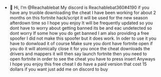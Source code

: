 - 👋 Hi, I’m @Reachablebat
My discord is Reachablebat360#4190 if you have any truoble downloading the cheat 
I have been working for about 2 months on this fortnite hack/script it will be used for the new season afterdown time so I hope you enjoy 
It will be frequently updated so you dont have to worry about getting banned its be and eac undetected so dont worry
If some how you do get banned I am also providing a free spoofer I did not make this spoofer but it does work.
In oder to use it you have to donwload it of course 
Make sure you dont have fortnite open if you do it will atomically close it for you
once the cheat downloads the drivers and mappers it will then say launch fortnite
then you need to open fortnite in order to see the cheat you have to press insert
Anyways I hope you enjoy this free cheat I do have a paid version that cost 15 dollars if you want just add me on discord to buy
